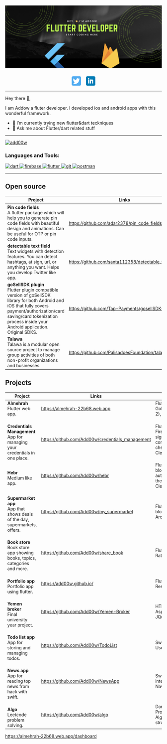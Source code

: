 # [![Abdullahi Addow header](https://github.com/Add00w/Add00w/blob/main/assets/readme.png)](https://twitter.com/Add00w )
<div align='center'>
<span>
<a href="https://twitter.com/Add00w"><img height="30" src="https://github.com/Add00w/Add00w/blob/main/assets/twitter.png?raw=true"></a>
</span>&nbsp;&nbsp;

<span>
<a href="https://www.linkedin.com/in/add0w"><img height="30" src="https://github.com/Add00w/Add00w/blob/main/assets/linkedin.png?raw=true"></a>
</span>

</div>

---
Hey there 👋,

I am Addow a fluter developer. I developed ios and android apps with this wonderful framework.

- 🌱 I’m currently trying new flutter&dart teckniques
- 💬 Ask me about Flutter/dart related stuff

---


<p align="left"> <a href="https://twitter.com/add00w" target="blank"><img src="https://img.shields.io/twitter/follow/add00w?logo=twitter&style=for-the-badge" alt="add00w" /></a> </p>


<h3 align="left">Languages and Tools:</h3>
<p align="left">
<a href="https://dart.dev" target="_blank">
<img src="https://www.vectorlogo.zone/logos/dartlang/dartlang-icon.svg"
alt="dart" width="40" height="40"/> </a>

<a href="https://firebase.google.com/" target="_blank">
<img src="https://www.vectorlogo.zone/logos/firebase/firebase-icon.svg" alt="firebase" width="40" height="40"/> </a>

<a href="https://flutter.dev" target="_blank">
 <img src="https://www.vectorlogo.zone/logos/flutterio/flutterio-icon.svg"
 alt="flutter" width="40" height="40"/> </a>

 <a href="https://git-scm.com/" target="_blank">
 <img src="https://www.vectorlogo.zone/logos/git-scm/git-scm-icon.svg"
 alt="git" width="40" height="40"/> </a>

 <a href="https://postman.com" target="_blank">
 <img src="https://www.vectorlogo.zone/logos/getpostman/getpostman-icon.svg"
 alt="postman" width="40" height="40"/> </a>
 </p>

---

## Open source

| Project  |  Links | Description |
|---|---|---|
| **Pin code fields**</br>A flutter package which will help you to generate pin code fields with beautiful design and animations. Can be useful for OTP or pin code inputs.| https://github.com/adar2378/pin_code_fields | We used this package in our projects and I contributed to it|
|**detectable text field**</br>Text widgets with detection features. You can detect hashtags, at sign, url, or anything you want. Helps you develop Twitter like app.| https://github.com/santa112358/detectable_text_field | We used this package in our projects and I contributed to it|
|**goSellSDK plugin**</br>Flutter plugin compatible version of goSellSDK library for both Android and iOS that fully covers payment/authorization/card saving/card tokenization process inside your Android application. Original SDKS.| https://github.com/Tap-Payments/gosellSDK-Flutter | We used this plugin in our projects and I contributed to it|
|**Talawa**</br> Talawa is a modular open source project to manage group activities of both non-profit organizations and businesses.| https://github.com/PalisadoesFoundation/talawa | I contributed to this project


## Projects

| Project  |  Links | Skills |
|---|---|---|
|**Almehrah**</br>Flutter web app.| https://almehrah-22b68.web.app | Flutter, Dart, GoRouter(navigator 2), Material 3|
| </br> **Credentials Management**</br>App for managing your credentials in one place.| https://github.com/Add00w/credentials_management | Flutter, Dart, Firebase,Hive,Google signin, firebase auth, connectivity status check,App icon, Clean Architecture|
| </br>**Hebr**</br> Medium like app. | https://github.com/Add00w/hebr| Flutter bloc,Hydrated bloc,Firebase auth,Dark/light theme,localizations, Clean Architecture |
|</br>**Supermarket app**</br>App that shows deals of the day, supermarkets, offers. | https://github.com/Add00w/my_supermarket | Flutter, Dart, Flutter bloc, Clean Architecture|
| </br>**Book store**</br> Book store app showing books, topics, categories and more. | https://github.com/Add00w/share_book | Flutter, Dart, Bloc, Rating, App icon |
| </br>**Portfolio app**</br> Portfolio app using flutter. | https://add00w.github.io/ | Flutter, Dart, Responsive design |
| </br>**Yemen broker**</br> Final university year project. | https://github.com/Add00w/Yemen-Broker | HTML,CSS,JS, Asp.Net MVC5, JQuery, SQLServer |
|</br>**Todo list app**</br> App for storing and managing todos. | https://github.com/Add00w/TodoList | Swift,SwiftUI, UserDefaults |
|</br>**News app**</br> App for reading top news from hack with swift. | https://github.com/Add00w/NewsApp | Swift,SwiftUI, Api integration, Navigation |
|</br>**Algo**</br> Leetcode problem solving. | https://github.com/Add00w/algo | Dart, Python, Problem solving, Algorithms and data structures
https://almehrah-22b68.web.app/dashboard
